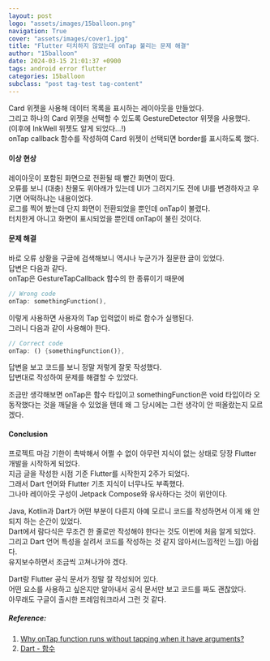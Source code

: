 ```yaml
---
layout: post
logo: "assets/images/15balloon.png"
navigation: True
cover: "assets/images/cover1.jpg"
title: "Flutter 터치하지 않았는데 onTap 불리는 문제 해결"
author: "15balloon"
date: 2024-03-15 21:01:37 +0900
tags: android error flutter
categories: 15balloon
subclass: "post tag-test tag-content"
---
```


Card 위젯을 사용해 데이터 목록을 표시하는 레이아웃을 만들었다.   
그리고 하나의 Card 위젯을 선택할 수 있도록 GestureDetector 위젯을 사용했다.   
(이후에 InkWell 위젯도 알게 되었다...!)   
onTap callback 함수를 작성하여 Card 위젯이 선택되면 border를 표시하도록 했다.   

#### 이상 현상
레이아웃이 포함된 화면으로 전환될 때 빨간 화면이 떴다.   
오류를 보니 (대충) 찬물도 위아래가 있는데 UI가 그려지기도 전에 UI를 변경하자고 우기면 어떡하냐는 내용이었다.   
로그를 찍어 봤는데 단지 화면이 전환되었을 뿐인데 onTap이 불렸다.   
터치한게 아니고 화면이 표시되었을 뿐인데 onTap이 불린 것이다.   

#### 문제 해결
바로 오류 상황을 구글에 검색해보니 역시나 누군가가 질문한 글이 있었다.   
답변은 다음과 같다.   
onTap은 GestureTapCallback 함수의 한 종류이기 때문에   
```dart
// Wrong code
onTap: somethingFunction(),
```
이렇게 사용하면 사용자의 Tap 입력없이 바로 함수가 실행된다.   
그러니 다음과 같이 사용해야 한다.   
```dart
// Correct code
onTap: () {somethingFunction()},
```
답변을 보고 코드를 보니 정말 저렇게 잘못 작성했다.   
답변대로 작성하여 문제를 해결할 수 있었다.   

조금만 생각해보면 onTap은 함수 타입이고 somethingFunction은 void 타입이라 오동작했다는 것을 깨달을 수 있었을 텐데 왜 그 당시에는 그런 생각이 안 떠올랐는지 모르겠다.   

#### Conclusion
프로젝트 마감 기한이 촉박해서 어쩔 수 없이 아무런 지식이 없는 상태로 당장 Flutter 개발을 시작하게 되었다.   
지금 글을 작성한 시점 기준 Flutter를 시작한지 2주가 되었다.   
그래서 Dart 언어와 Flutter 기초 지식이 너무나도 부족했다.   
그나마 레이아웃 구성이 Jetpack Compose와 유사하다는 것이 위안이다.   

Java, Kotlin과 Dart가 어떤 부분이 다른지 아예 모르니 코드를 작성하면서 이게 왜 안 되지 하는 순간이 있었다.   
Dart에서 람다식은 무조건 한 줄로만 작성해야 한다는 것도 이번에 처음 알게 되었다.   
그리고 Dart 언어 특성을 살려서 코드를 작성하는 것 같지 않아서(느낌적인 느낌) 아쉽다.   
유지보수하면서 조금씩 고쳐나가야 겠다.   

Dart랑 Flutter 공식 문서가 정말 잘 작성되어 있다.   
어떤 요소를 사용하고 싶은지만 알아내서 공식 문서만 보고 코드를 짜도 괜찮았다.   
아무래도 구글이 출시한 프레임워크라서 그런 것 같다.   

##### Reference:

1. [Why onTap function runs without tapping when it have arguments?](https://stackoverflow.com/questions/75600597/why-ontap-function-runs-without-tapping-when-it-have-arguments)
2. [Dart - 함수](https://dart-ko.dev/language/functions)